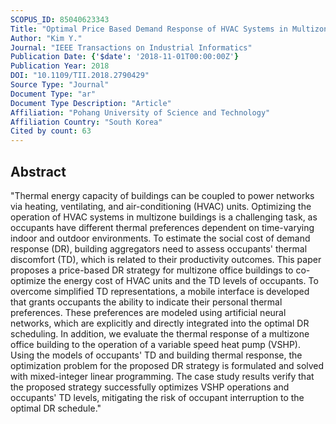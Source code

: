 ```yaml
---
SCOPUS_ID: 85040623343
Title: "Optimal Price Based Demand Response of HVAC Systems in Multizone Office Buildings Considering Thermal Preferences of Individual Occupants Buildings"
Author: "Kim Y."
Journal: "IEEE Transactions on Industrial Informatics"
Publication Date: {'$date': '2018-11-01T00:00:00Z'}
Publication Year: 2018
DOI: "10.1109/TII.2018.2790429"
Source Type: "Journal"
Document Type: "ar"
Document Type Description: "Article"
Affiliation: "Pohang University of Science and Technology"
Affiliation Country: "South Korea"
Cited by count: 63
---
```


## Abstract
"Thermal energy capacity of buildings can be coupled to power networks via heating, ventilating, and air-conditioning (HVAC) units. Optimizing the operation of HVAC systems in multizone buildings is a challenging task, as occupants have different thermal preferences dependent on time-varying indoor and outdoor environments. To estimate the social cost of demand response (DR), building aggregators need to assess occupants' thermal discomfort (TD), which is related to their productivity outcomes. This paper proposes a price-based DR strategy for multizone office buildings to co-optimize the energy cost of HVAC units and the TD levels of occupants. To overcome simplified TD representations, a mobile interface is developed that grants occupants the ability to indicate their personal thermal preferences. These preferences are modeled using artificial neural networks, which are explicitly and directly integrated into the optimal DR scheduling. In addition, we evaluate the thermal response of a multizone office building to the operation of a variable speed heat pump (VSHP). Using the models of occupants' TD and building thermal response, the optimization problem for the proposed DR strategy is formulated and solved with mixed-integer linear programming. The case study results verify that the proposed strategy successfully optimizes VSHP operations and occupants' TD levels, mitigating the risk of occupant interruption to the optimal DR schedule."
